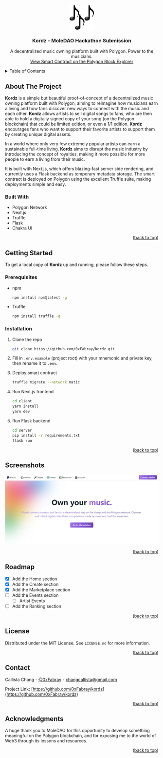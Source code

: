 <!-- PROJECT LOGO -->
<br />
<div align="center">
    <img src="images/logo.png" alt="Logo" width="80" height="80">

  <h3 align="center">Kordz - MoleDAO Hackathon Submission</h3>

  <p align="center">
  A decentralized music owning platform built with Polygon. Power to the musicians.
    <br />
    <a href="https://mumbai.polygonscan.com/address/0x583ADc8C133fdaCEd2546c0348a5AB4aA7B5BBd6">View Smart Contract on the Polygon Block Explorer</a>
  </p>
</div>

<!-- TABLE OF CONTENTS -->
<details>
  <summary>Table of Contents</summary>
  <ol>
    <li>
      <a href="#about-the-project">About The Project</a>
      <ul>
        <li><a href="#built-with">Built With</a></li>
      </ul>
    </li>
    <li>
      <a href="#getting-started">Getting Started</a>
      <ul>
        <li><a href="#prerequisites">Prerequisites</a></li>
        <li><a href="#installation">Installation</a></li>
      </ul>
    </li>
    <li><a href="#usage">Usage</a></li>
    <li><a href="#roadmap">Roadmap</a></li>
    <li><a href="#license">License</a></li>
    <li><a href="#contact">Contact</a></li>
  </ol>
</details>

<!-- ABOUT THE PROJECT -->

## About The Project

**Kordz** is a simple but beautiful proof-of-concept of a decentralized music owning platform built with Polygon, aiming to reimagine how musicians earn a living and how fans discover new ways to connect with the music and each other. **Kordz** allows artists to sell digital songs to fans, who are then able to hold a digitally signed copy of your song (on the Polygon blockchain) that could be limited edition, or even a 1/1 edition. **Kordz** encourages fans who want to support their favorite artists to support them by creating unique digital assets.

In a world where only very few extremely popular artists can earn a sustainable full-time living, **Kordz** aims to disrupt the music industry by introducing the concept of royalties, making it more possible for more people to earn a living from their music.

It is built with Next.js, which offers blazing-fast server side rendering, and currently uses a Flask backend as temporary metadata storage. The smart contract is deployed on Polygon using the excellent Truffle suite, making deployments simple and easy.

### Built With

- Polygon Network
- Next.js
- Truffle
- Flask
- Chakra UI

<p align="right">(<a href="#top">back to top</a>)</p>

<!-- GETTING STARTED -->

## Getting Started

To get a local copy of **Kordz** up and running, please follow these steps.

### Prerequisites

- npm
  ```sh
  npm install npm@latest -g
  ```
- Truffle
  ```sh
  npm install truffle -g
  ```

### Installation

1. Clone the repo

   ```sh
   git clone https://github.com/0xFabray/kordz.git
   ```

2. Fill in `.env.example` (project root) with your mnemonic and private key, then rename it to `.env`.
3. Deploy smart contract
   ```sh
   truffle migrate --network matic
   ```
4. Run Next.js frontend
   ```sh
   cd client
   yarn install
   yarn dev
   ```
5. Run Flask backend
   ```sh
   cd server
   pip install -r requirements.txt
   flask run
   ```

<p align="right">(<a href="#top">back to top</a>)</p>

<!-- USAGE EXAMPLES -->

## Screenshots

[![Product Name Screen Shot](images/home-screen.png)](images/create-screen.png)

<!-- [![Product Name Screen Shot](images/create-screen.png)](images/create-screen.png) -->

<!-- Watch the demo here: https://vimeo.com/661321726 -->

<p align="right">(<a href="#top">back to top</a>)</p>

<!-- ROADMAP -->

## Roadmap

- [x] Add the Home section
- [x] Add the Create section
- [x] Add the Marketplace section
- [ ] Add the Events section
  - [ ] Artist Events
- [ ] Add the Ranking section

<p align="right">(<a href="#top">back to top</a>)</p>

<!-- LICENSE -->

## License

Distributed under the MIT License. See `LICENSE.md` for more information.

<p align="right">(<a href="#top">back to top</a>)</p>

## Contact

Callista Chang - [@0xFabray](https://twitter.com/0xFabray) - changcallista@gmail.com

Project Link: [https://github.com/0xFabray/kordz](https://github.com/0xFabray/kordz)

<p align="right">(<a href="#top">back to top</a>)</p>

<!-- ACKNOWLEDGMENTS -->

## Acknowledgments

A huge thank you to MoleDAO for this opportunity to develop something meaningful on the Polygon blockchain, and for exposing me to the world of Web3 through its lessons and resources.

<p align="right">(<a href="#top">back to top</a>)</p>
